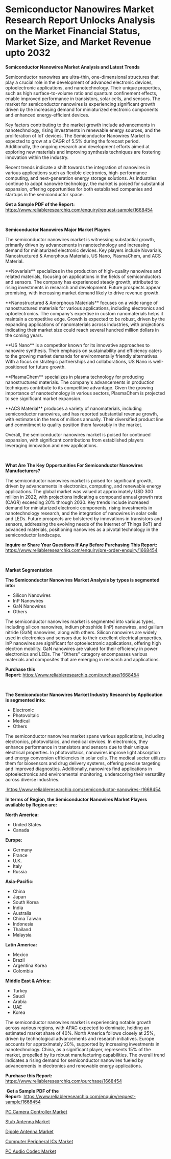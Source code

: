 <p><h1>Semiconductor Nanowires Market Research Report Unlocks Analysis on the Market Financial Status, Market Size, and Market Revenue upto 2032</h1></p><p><strong>Semiconductor Nanowires Market Analysis and Latest Trends</strong></p>
<p><p>Semiconductor nanowires are ultra-thin, one-dimensional structures that play a crucial role in the development of advanced electronic devices, optoelectronic applications, and nanotechnology. Their unique properties, such as high surface-to-volume ratio and quantum confinement effects, enable improved performance in transistors, solar cells, and sensors. The market for semiconductor nanowires is experiencing significant growth driven by the increasing demand for miniaturized electronic components and enhanced energy-efficient devices.</p><p>Key factors contributing to the market growth include advancements in nanotechnology, rising investments in renewable energy sources, and the proliferation of IoT devices. The Semiconductor Nanowires Market is expected to grow at a CAGR of 5.5% during the forecast period. Additionally, the ongoing research and development efforts aimed at exploring new materials and improving synthesis techniques are fostering innovation within the industry.</p><p>Recent trends indicate a shift towards the integration of nanowires in various applications such as flexible electronics, high-performance computing, and next-generation energy storage solutions. As industries continue to adopt nanowire technology, the market is poised for substantial expansion, offering opportunities for both established companies and startups in the semiconductor space.</p></p>
<p><strong>Get a Sample PDF of the Report:&nbsp;</strong> <a href="https://www.reliableresearchiq.com/enquiry/request-sample/1668454?utm_campaign=1140&utm_medium=2&utm_source=Github&utm_content=ia&utm_term=11022025&utm_id=semiconductor-nanowires">https://www.reliableresearchiq.com/enquiry/request-sample/1668454</a></p>
<p>&nbsp;</p>
<p><strong>Semiconductor Nanowires Major Market Players</strong></p>
<p><p>The semiconductor nanowires market is witnessing substantial growth, primarily driven by advancements in nanotechnology and increasing demand for miniaturized electronic devices. Key players include Novarials, Nanostructured & Amorphous Materials, US Nano, PlasmaChem, and ACS Material. </p><p>**Novarials** specializes in the production of high-quality nanowires and related materials, focusing on applications in the fields of semiconductors and sensors. The company has experienced steady growth, attributed to rising investments in research and development. Future prospects appear promising, with increasing market demand likely to drive revenue growth.</p><p>**Nanostructured & Amorphous Materials** focuses on a wide range of nanostructured materials for various applications, including electronics and optoelectronics. The company's expertise in custom nanomaterials helps it maintain a competitive edge. Growth is expected to be robust, driven by the expanding applications of nanomaterials across industries, with projections indicating their market size could reach several hundred million dollars in the coming years.</p><p>**US Nano** is a competitor known for its innovative approaches to nanowire synthesis. Their emphasis on sustainability and efficiency caters to the growing market demands for environmentally friendly alternatives. With a focus on strategic partnerships and collaborations, US Nano is well-positioned for future growth.</p><p>**PlasmaChem** specializes in plasma technology for producing nanostructured materials. The company's advancements in production techniques contribute to its competitive advantage. Given the growing importance of nanotechnology in various sectors, PlasmaChem is projected to see significant market expansion.</p><p>**ACS Material** produces a variety of nanomaterials, including semiconductor nanowires, and has reported substantial revenue growth, with estimates in the tens of millions annually. Their diversified product line and commitment to quality position them favorably in the market.</p><p>Overall, the semiconductor nanowires market is poised for continued expansion, with significant contributions from established players leveraging innovation and new applications.</p></p>
<p>&nbsp;</p>
<p><strong>What Are The Key Opportunities For Semiconductor Nanowires Manufacturers?</strong></p>
<p><p>The semiconductor nanowires market is poised for significant growth, driven by advancements in electronics, computing, and renewable energy applications. The global market was valued at approximately USD 300 million in 2022, with projections indicating a compound annual growth rate (CAGR) exceeding 20% through 2030. Key trends include increased demand for miniaturized electronic components, rising investments in nanotechnology research, and the integration of nanowires in solar cells and LEDs. Future prospects are bolstered by innovations in transistors and sensors, addressing the evolving needs of the Internet of Things (IoT) and advanced materials, positioning nanowires as a pivotal technology in the semiconductor landscape.</p></p>
<p><strong>Inquire or Share Your Questions If Any Before Purchasing This Report:</strong> <a href="https://www.reliableresearchiq.com/enquiry/pre-order-enquiry/1668454?utm_campaign=1140&utm_medium=2&utm_source=Github&utm_content=ia&utm_term=11022025&utm_id=semiconductor-nanowires">https://www.reliableresearchiq.com/enquiry/pre-order-enquiry/1668454</a></p>
<p>&nbsp;</p>
<p><strong>Market Segmentation</strong></p>
<p><strong>The Semiconductor Nanowires Market Analysis by types is segmented into:</strong></p>
<p><ul><li>Silicon Nanowires</li><li>InP Nanowires</li><li>GaN Nanowires</li><li>Others</li></ul></p>
<p><p>The semiconductor nanowires market is segmented into various types, including silicon nanowires, indium phosphide (InP) nanowires, and gallium nitride (GaN) nanowires, along with others. Silicon nanowires are widely used in electronics and sensors due to their excellent electrical properties. InP nanowires are significant for optoelectronic applications, offering high electron mobility. GaN nanowires are valued for their efficiency in power electronics and LEDs. The "Others" category encompasses various materials and composites that are emerging in research and applications.</p></p>
<p><strong>Purchase this Report:&nbsp;</strong><a href="https://www.reliableresearchiq.com/purchase/1668454?utm_campaign=1140&utm_medium=2&utm_source=Github&utm_content=ia&utm_term=11022025&utm_id=semiconductor-nanowires">https://www.reliableresearchiq.com/purchase/1668454</a></p>
<p>&nbsp;</p>
<p><strong>The Semiconductor Nanowires Market Industry Research by Application is segmented into:</strong></p>
<p><ul><li>Electronic</li><li>Photovoltaic</li><li>Medical</li><li>Others</li></ul></p>
<p><p>The semiconductor nanowires market spans various applications, including electronics, photovoltaics, and medical devices. In electronics, they enhance performance in transistors and sensors due to their unique electrical properties. In photovoltaics, nanowires improve light absorption and energy conversion efficiencies in solar cells. The medical sector utilizes them for biosensors and drug delivery systems, offering precise targeting and improved diagnostics. Additionally, nanowires find applications in optoelectronics and environmental monitoring, underscoring their versatility across diverse industries.</p></p>
<p><a href="https://www.reliableresearchiq.com/semiconductor-nanowires-r1668454?utm_campaign=1140&utm_medium=2&utm_source=Github&utm_content=ia&utm_term=11022025&utm_id=semiconductor-nanowires">&nbsp;https://www.reliableresearchiq.com/semiconductor-nanowires-r1668454</a></p>
<p><strong>In terms of Region, the Semiconductor Nanowires Market Players available by Region are:</strong></p>
<p>
    <p> <strong> North America: </strong>
        <ul>
            <li>United States</li>
            <li>Canada</li>
        </ul>
        </p> 
    <p> <strong> Europe: </strong>
        <ul>
            <li>Germany</li>
            <li>France</li>
            <li>U.K.</li>
            <li>Italy</li>
            <li>Russia</li>
        </ul>
        </p> 
    <p> <strong> Asia-Pacific: </strong>
        <ul>
            <li>China</li>
            <li>Japan</li>
            <li>South Korea</li>
            <li>India</li>
            <li>Australia</li>
            <li>China Taiwan</li>
            <li>Indonesia</li>
            <li>Thailand</li>
            <li>Malaysia</li>
        </ul>
        </p> 
    <p> <strong> Latin America: </strong>
        <ul>
            <li>Mexico</li>
            <li>Brazil</li>
            <li>Argentina Korea</li>
            <li>Colombia</li>
        </ul>
        </p> 
    <p> <strong> Middle East & Africa: </strong>
        <ul>
            <li>Turkey</li>
            <li>Saudi</li>
            <li>Arabia</li>
            <li>UAE</li>
            <li>Korea</li>
        </ul>
    </p>
    </p>
<p><p>The semiconductor nanowires market is experiencing notable growth across various regions, with APAC expected to dominate, holding an estimated market share of 40%. North America follows closely at 25%, driven by technological advancements and research initiatives. Europe accounts for approximately 20%, supported by increasing investments in nanotechnology. China, as a significant player, represents 15% of the market, propelled by its robust manufacturing capabilities. The overall trend indicates a rising demand for semiconductor nanowires fueled by advancements in electronics and renewable energy applications.</p></p>
<p><strong>Purchase this Report: </strong><a href="https://www.reliableresearchiq.com/purchase/1668454?utm_campaign=1140&utm_medium=2&utm_source=Github&utm_content=ia&utm_term=11022025&utm_id=semiconductor-nanowires">https://www.reliableresearchiq.com/purchase/1668454</a></p>
<p>&nbsp;<strong>Get a Sample PDF of the Report:&nbsp;&nbsp;</strong><a href="https://www.reliableresearchiq.com/enquiry/request-sample/1668454?utm_campaign=1140&utm_medium=2&utm_source=Github&utm_content=ia&utm_term=11022025&utm_id=semiconductor-nanowires">https://www.reliableresearchiq.com/enquiry/request-sample/1668454</a></p>
<p><strong></strong></p>
<p><p><a href="https://github.com/bosiwajman/Market-Research-Report-List-1/blob/main/pc-camera-controller-market.md?utm_campaign=1140&utm_medium=2&utm_source=Github&utm_content=ia&utm_term=11022025&utm_id=semiconductor-nanowires">PC Camera Controller Market</a></p><p><a href="https://github.com/rotencohen7j/Market-Research-Report-List-1/blob/main/stub-antenna-market.md?utm_campaign=1140&utm_medium=2&utm_source=Github&utm_content=ia&utm_term=11022025&utm_id=semiconductor-nanowires">Stub Antenna Market</a></p><p><a href="https://github.com/samraaysheg0/Market-Research-Report-List-1/blob/main/dipole-antenna-market.md?utm_campaign=1140&utm_medium=2&utm_source=Github&utm_content=ia&utm_term=11022025&utm_id=semiconductor-nanowires">Dipole Antenna Market</a></p><p><a href="https://github.com/qahariavokat/Market-Research-Report-List-1/blob/main/computer-peripheral-ics-market.md?utm_campaign=1140&utm_medium=2&utm_source=Github&utm_content=ia&utm_term=11022025&utm_id=semiconductor-nanowires">Computer Peripheral ICs Market</a></p><p><a href="https://github.com/dibesnayee/Market-Research-Report-List-1/blob/main/pc-audio-codec-market.md?utm_campaign=1140&utm_medium=2&utm_source=Github&utm_content=ia&utm_term=11022025&utm_id=semiconductor-nanowires">PC Audio Codec Market</a></p></p>